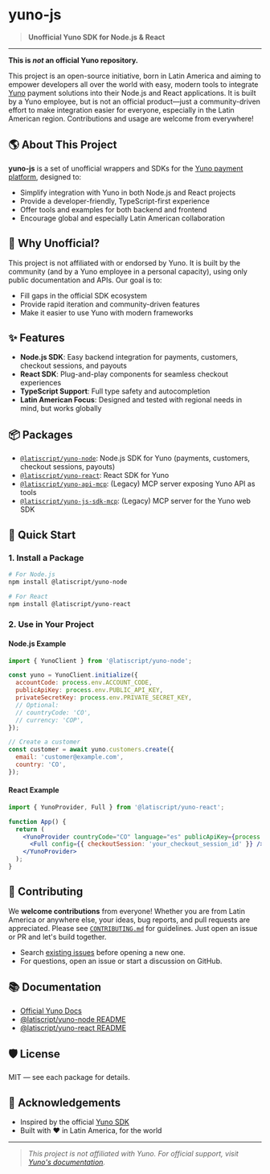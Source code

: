 # yuno-js

> **Unofficial Yuno SDK for Node.js & React**

---

**This is _not_ an official Yuno repository.**

This project is an open-source initiative, born in Latin America and aiming to empower developers all over the world with easy, modern tools to integrate [Yuno](https://y.uno/) payment solutions into their Node.js and React applications. It is built by a Yuno employee, but is not an official product—just a community-driven effort to make integration easier for everyone, especially in the Latin American region. Contributions and usage are welcome from everywhere!

## 🌎 About This Project

**yuno-js** is a set of unofficial wrappers and SDKs for the [Yuno payment platform](https://docs.y.uno/), designed to:

- Simplify integration with Yuno in both Node.js and React projects
- Provide a developer-friendly, TypeScript-first experience
- Offer tools and examples for both backend and frontend
- Encourage global and especially Latin American collaboration

## 🚩 Why Unofficial?

This project is not affiliated with or endorsed by Yuno. It is built by the community (and by a Yuno employee in a personal capacity), using only public documentation and APIs. Our goal is to:

- Fill gaps in the official SDK ecosystem
- Provide rapid iteration and community-driven features
- Make it easier to use Yuno with modern frameworks

## ✨ Features

- **Node.js SDK**: Easy backend integration for payments, customers, checkout sessions, and payouts
- **React SDK**: Plug-and-play components for seamless checkout experiences
- **TypeScript Support**: Full type safety and autocompletion
- **Latin American Focus**: Designed and tested with regional needs in mind, but works globally

## 📦 Packages

- [`@latiscript/yuno-node`](./packages/yuno-node): Node.js SDK for Yuno (payments, customers, checkout sessions, payouts)
- [`@latiscript/yuno-react`](./packages/yuno-react): React SDK for Yuno
- [`@latiscript/yuno-api-mcp`](./packages/yuno-api-mcp): (Legacy) MCP server exposing Yuno API as tools
- [`@latiscript/yuno-js-sdk-mcp`](./packages/yuno-js-sdk-mcp): (Legacy) MCP server for the Yuno web SDK

## 🚀 Quick Start

### 1. Install a Package

```bash
# For Node.js
npm install @latiscript/yuno-node

# For React
npm install @latiscript/yuno-react
```

### 2. Use in Your Project

#### Node.js Example

```js
import { YunoClient } from '@latiscript/yuno-node';

const yuno = YunoClient.initialize({
  accountCode: process.env.ACCOUNT_CODE,
  publicApiKey: process.env.PUBLIC_API_KEY,
  privateSecretKey: process.env.PRIVATE_SECRET_KEY,
  // Optional:
  // countryCode: 'CO',
  // currency: 'COP',
});

// Create a customer
const customer = await yuno.customers.create({
  email: 'customer@example.com',
  country: 'CO',
});
```

#### React Example

```jsx
import { YunoProvider, Full } from '@latiscript/yuno-react';

function App() {
  return (
    <YunoProvider countryCode="CO" language="es" publicApiKey={process.env.REACT_APP_YUNO_PUBLIC_API_KEY}>
      <Full config={{ checkoutSession: 'your_checkout_session_id' }} />
    </YunoProvider>
  );
}
```

## 🤝 Contributing

We **welcome contributions** from everyone! Whether you are from Latin America or anywhere else, your ideas, bug reports, and pull requests are appreciated. Please see [`CONTRIBUTING.md`](./packages/yuno-node/CONTRIBUTING.md) for guidelines. Just open an issue or PR and let's build together.

- Search [existing issues](https://github.com/latiscript/yuno-js/issues) before opening a new one.
- For questions, open an issue or start a discussion on GitHub.

## 📚 Documentation

- [Official Yuno Docs](https://docs.y.uno/)
- [@latiscript/yuno-node README](./packages/yuno-node/README.md)
- [@latiscript/yuno-react README](./packages/yuno-react/README.md)

## 🛡️ License

MIT — see each package for details.

## 🙏 Acknowledgements

- Inspired by the official [Yuno SDK](https://github.com/yuno-payments/yuno-sdk-web)
- Built with ❤️ in Latin America, for the world

---

> _This project is not affiliated with Yuno. For official support, visit [Yuno's documentation](https://docs.y.uno/)._
